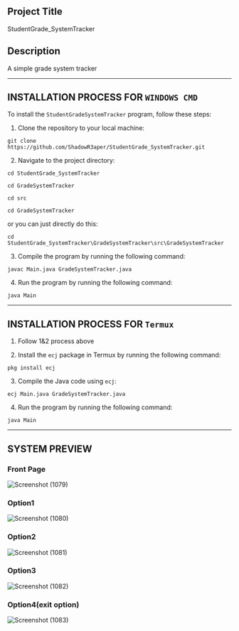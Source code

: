 ## Project Title
StudentGrade_SystemTracker


## Description
A simple grade system tracker


-----------------------------------
## INSTALLATION PROCESS FOR `WINDOWS CMD`
To install the `StudentGradeSystemTracker` program, follow these steps:

1. Clone the repository to your local machine:
```
git clone https://github.com/ShadowR3aper/StudentGrade_SystemTracker.git
```
2. Navigate to the project directory:
```
cd StudentGrade_SystemTracker
```
```
cd GradeSystemTracker
```
```
cd src
```
```
cd GradeSystemTracker
```
or you can just directly do this:
```
cd StudentGrade_SystemTracker\GradeSystemTracker\src\GradeSystemTracker
```
3. Compile the program by running the following command:
```
javac Main.java GradeSystemTracker.java
```
4. Run the program by running the following command:
```
java Main
```


---------------------------------
## INSTALLATION PROCESS FOR `Termux`
1. Follow 1&2 process above

2. Install the `ecj` package in Termux by running the following command:
```
pkg install ecj
```
3. Compile the Java code using `ecj`:
```
ecj Main.java GradeSystemTracker.java
```
4. Run the program by running the following command:
```
java Main
```


---------------------------------
## SYSTEM PREVIEW
### Front Page
![Screenshot (1079)](https://github.com/ShadowR3aper/StudentGrade_SystemTracker/assets/123635909/778fabf0-7510-4eeb-85e0-8ebf659ee019)


### Option1
![Screenshot (1080)](https://github.com/ShadowR3aper/StudentGrade_SystemTracker/assets/123635909/806c4413-141a-4d6e-9017-c81eb7b99d94)

### Option2
![Screenshot (1081)](https://github.com/ShadowR3aper/StudentGrade_SystemTracker/assets/123635909/5015c3ca-34c2-467e-8441-eb5f45a7e4dd)

### Option3
![Screenshot (1082)](https://github.com/ShadowR3aper/StudentGrade_SystemTracker/assets/123635909/9585ba78-a040-4692-b20d-806de659d48a)

### Option4(exit option)
![Screenshot (1083)](https://github.com/ShadowR3aper/StudentGrade_SystemTracker/assets/123635909/a383e28a-687c-491f-b9ab-f987b8cbfb5f)






